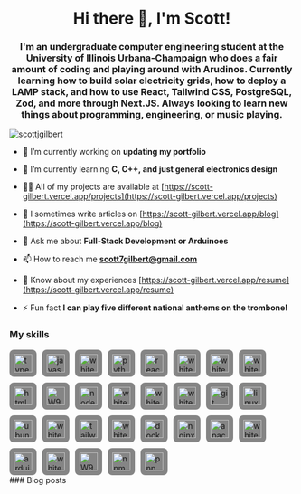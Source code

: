 <h1 align="center">Hi there 👋, I'm Scott!</h1>
<h3 align="center">I'm an undergraduate computer engineering student at the University of Illinois Urbana-Champaign who does a fair amount of coding and playing around with Arudinos. Currently learning how to build solar electricity grids, how to deploy a LAMP stack, and how to use React, Tailwind CSS, PostgreSQL, Zod, and more through Next.JS. Always looking to learn new things about programming, engineering, or music playing.</h3>

<p align="left"> <img src="https://komarev.com/ghpvc/?username=scottjgilbert&label=Profile%20views&color=0e75b6&style=flat" alt="scottjgilbert" /> </p>

- 🔭 I’m currently working on **updating my portfolio**

- 🌱 I’m currently learning **C, C++, and just general electronics design**

- 👨‍💻 All of my projects are available at [https://scott-gilbert.vercel.app/projects](https://scott-gilbert.vercel.app/projects)

- 📝 I sometimes write articles on [https://scott-gilbert.vercel.app/blog](https://scott-gilbert.vercel.app/blog)

- 💬 Ask me about **Full-Stack Development or Arduinoes**

- 📫 How to reach me **scott7gilbert@gmail.com**

- 📄 Know about my experiences [https://scott-gilbert.vercel.app/resume](https://scott-gilbert.vercel.app/resume)

- ⚡ Fun fact **I can play five different national anthems on the trombone!**

### My skills<!-- IMAGES-START -->
<div style="display:flex; flex-wrap:wrap; gap:10px;">
<img src="https://cdn.simpleicons.org/typescript" alt="typescript" width="32" style="border-radius: 8px; background-color: #858585ff; padding: 8px;" />
<img src="https://cdn.simpleicons.org/javascript" alt="javascript" width="32" style="border-radius: 8px; background-color: #858585ff; padding: 8px;" />
<img src="https://cdn.simpleicons.org/django/white" alt="white" width="32" style="border-radius: 8px; background-color: #858585ff; padding: 8px;" />
<img src="https://cdn.simpleicons.org/python" alt="python" width="32" style="border-radius: 8px; background-color: #858585ff; padding: 8px;" />
<img src="https://cdn.simpleicons.org/react" alt="react" width="32" style="border-radius: 8px; background-color: #858585ff; padding: 8px;" />
<img src="https://cdn.simpleicons.org/postgresql/white" alt="white" width="32" style="border-radius: 8px; background-color: #858585ff; padding: 8px;" />
<img src="https://cdn.simpleicons.org/mysql/white" alt="white" width="32" style="border-radius: 8px; background-color: #858585ff; padding: 8px;" />
<img src="https://cdn.simpleicons.org/sqlite/white" alt="white" width="32" style="border-radius: 8px; background-color: #858585ff; padding: 8px;" />
<img src="https://cdn.simpleicons.org/html5" alt="html5" width="32" style="border-radius: 8px; background-color: #858585ff; padding: 8px;" />
<img src="https://m9mv2a6pya.ufs.sh/f/W9HqZMlcXCSfvH4gw9jDfraKjJQgNYemFl0uOyXqS6BnhwCP" alt="W9HqZMlcXCSfvH4gw9jDfraKjJQgNYemFl0uOyXqS6BnhwCP" width="32" style="border-radius: 8px; background-color: #858585ff; padding: 8px;" />
<img src="https://cdn.simpleicons.org/nodedotjs" alt="nodedotjs" width="32" style="border-radius: 8px; background-color: #858585ff; padding: 8px;" />
<img src="https://cdn.simpleicons.org/php/white" alt="white" width="32" style="border-radius: 8px; background-color: #858585ff; padding: 8px;" />
<img src="https://cdn.simpleicons.org/vercel/white" alt="white" width="32" style="border-radius: 8px; background-color: #858585ff; padding: 8px;" />
<img src="https://cdn.simpleicons.org/nextdotjs/white" alt="white" width="32" style="border-radius: 8px; background-color: #858585ff; padding: 8px;" />
<img src="https://cdn.simpleicons.org/git" alt="git" width="32" style="border-radius: 8px; background-color: #858585ff; padding: 8px;" />
<img src="https://cdn.simpleicons.org/linux" alt="linux" width="32" style="border-radius: 8px; background-color: #858585ff; padding: 8px;" />
<img src="https://cdn.simpleicons.org/ubuntu" alt="ubuntu" width="32" style="border-radius: 8px; background-color: #858585ff; padding: 8px;" />
<img src="https://cdn.simpleicons.org/openai/white" alt="white" width="32" style="border-radius: 8px; background-color: #858585ff; padding: 8px;" />
<img src="https://cdn.simpleicons.org/tailwindcss" alt="tailwindcss" width="32" style="border-radius: 8px; background-color: #858585ff; padding: 8px;" />
<img src="https://cdn.simpleicons.org/markdown/white" alt="white" width="32" style="border-radius: 8px; background-color: #858585ff; padding: 8px;" />
<img src="https://cdn.simpleicons.org/docker" alt="docker" width="32" style="border-radius: 8px; background-color: #858585ff; padding: 8px;" />
<img src="https://cdn.simpleicons.org/nginx" alt="nginx" width="32" style="border-radius: 8px; background-color: #858585ff; padding: 8px;" />
<img src="https://cdn.simpleicons.org/apache" alt="apache" width="32" style="border-radius: 8px; background-color: #858585ff; padding: 8px;" />
<img src="https://cdn.simpleicons.org/zod/white" alt="white" width="32" style="border-radius: 8px; background-color: #858585ff; padding: 8px;" />
<img src="https://cdn.simpleicons.org/arduino" alt="arduino" width="32" style="border-radius: 8px; background-color: #858585ff; padding: 8px;" />
<img src="https://cdn.simpleicons.org/github/white" alt="white" width="32" style="border-radius: 8px; background-color: #858585ff; padding: 8px;" />
<img src="https://m9mv2a6pya.ufs.sh/f/W9HqZMlcXCSfCqMH29gncWmaPg8GTnO3xKjof5edwN0XEYVh" alt="W9HqZMlcXCSfCqMH29gncWmaPg8GTnO3xKjof5edwN0XEYVh" width="32" style="border-radius: 8px; background-color: #858585ff; padding: 8px;" />
<img src="https://cdn.simpleicons.org/npm" alt="npm" width="32" style="border-radius: 8px; background-color: #858585ff; padding: 8px;" />
<img src="https://cdn.simpleicons.org/pnpm" alt="pnpm" width="32" style="border-radius: 8px; background-color: #858585ff; padding: 8px;" />
</div>
<!-- IMAGES-END -->### Blog posts

<!-- BLOG-POST-LIST:START -->
<!-- BLOG-POST-LIST:END -->

<!-- <h3 align="left">Connect with me:</h3>
<p align="left">
<a href="https://linkedin.com/in/https://www.linkedin.com/in/scott-j-gilbert/" target="blank"><img align="center" src="https://raw.githubusercontent.com/rahuldkjain/github-profile-readme-generator/master/src/images/icons/Social/linked-in-alt.svg" alt="https://www.linkedin.com/in/scott-j-gilbert/" height="30" width="40" /></a>
<a href="/https://scott-gilbert.vercel.app/rss.xml" target="blank"><img align="center" src="https://raw.githubusercontent.com/rahuldkjain/github-profile-readme-generator/master/src/images/icons/Social/rss.svg" alt="https://scott-gilbert.vercel.app/rss.xml" height="30" width="40" /></a>
</p>

<p><img align="left" src="https://github-readme-stats-scott-gilbert.vercel.app/api/top-langs?username=scottjgilbert&show_icons=true&locale=en&layout=compact" alt="scottjgilbert" /></p>

<p>&nbsp;<img align="center" src="https://github-readme-stats-scott-gilbert.vercel.app/api?username=scottjgilbert&show_icons=true&locale=en" alt="scottjgilbert" /></p>

<p><img align="center" src="https://github-readme-streak-stats.herokuapp.com/?user=scottjgilbert&" alt="scottjgilbert" /></p> -->
